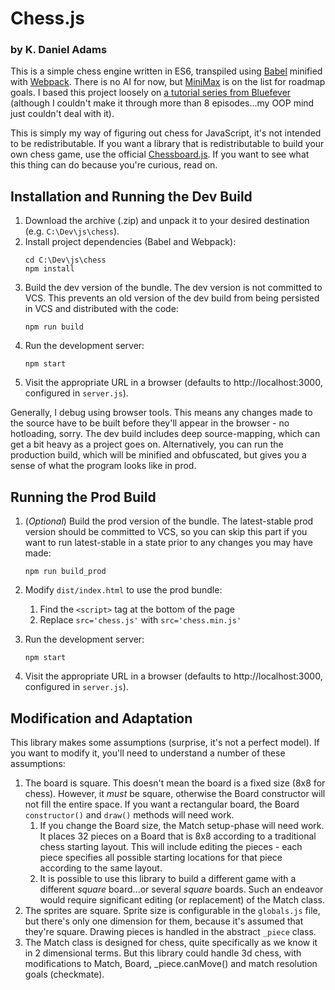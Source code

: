 # Chess.js
### by K. Daniel Adams

This is a simple chess engine written in ES6, transpiled using [Babel](https://babeljs.io/) minified with [Webpack](https://webpack.js.org/).  There is no AI for now, but [MiniMax](https://www.freecodecamp.org/news/simple-chess-ai-step-by-step-1d55a9266977/) is on the list for roadmap goals.  I based this project loosely on [a tutorial series from Bluefever](https://www.youtube.com/watch?v=2eA0bD3wV3Q&list=PLZ1QII7yudbe4gz2gh9BCI6VDA-xafLog) (although I couldn't make it through more than 8 episodes...my OOP mind just couldn't deal with it).  

This is simply my way of figuring out chess for JavaScript, it's not intended to be redistributable.  If you want a library that is redistributable to build your own chess game, use the official [Chessboard.js](https://chessboardjs.com/).  If you want to see what this thing can do because you're curious, read on.

## Installation and Running the Dev Build

1. Download the archive (.zip) and unpack it to your desired destination (e.g. `C:\Dev\js\chess`).
2. Install project dependencies (Babel and Webpack):
    ```
    cd C:\Dev\js\chess
    npm install
    ```
3. Build the dev version of the bundle.  The dev version is not committed to VCS.  This prevents an old version of the dev build from being persisted in VCS and distributed with the code:
    ```
    npm run build
    ```
4. Run the development server:
    ```
    npm start
    ```
5. Visit the appropriate URL in a browser (defaults to http://localhost:3000, configured in `server.js`).

Generally, I debug using browser tools.  This means any changes made to the source have to be built before they'll appear in the browser - no hotloading, sorry.  The dev build includes deep source-mapping, which can get a bit heavy as a project goes on.  Alternatively, you can run the production build, which will be minified and obfuscated, but gives you a sense of what the program looks like in prod.

## Running the Prod Build

1. (*Optional*) Build the prod version of the bundle.  The latest-stable prod version should be committed to VCS, so you can skip this part if you want to run latest-stable in a state prior to any changes you may have made:
    ```
    npm run build_prod
    ```
2. Modify `dist/index.html` to use the prod bundle:
    1. Find the `<script>` tag at the bottom of the page
    2. Replace `src='chess.js'` with `src='chess.min.js'`

3. Run the development server:
   ```
   npm start
   ```
4. Visit the appropriate URL in a browser (defaults to http://localhost:3000, configured in `server.js`).

## Modification and Adaptation
This library makes some assumptions (surprise, it's not a perfect model).  If you want to modify it, you'll need to understand a number of these assumptions:
1. The board is square.  This doesn't mean the board is a fixed size (8x8 for chess).  However, it *must* be square, otherwise the Board constructor will not fill the entire space.  If you want a rectangular board, the Board `constructor()` and `draw()` methods will need work.
   1. If you change the Board size, the Match setup-phase will need work.  It places 32 pieces on a Board that is 8x8 according to a traditional chess starting layout.  This will include editing the pieces - each piece specifies all possible starting locations for that piece according to the same layout.
   2. It is possible to use this library to build a different game with a different *square* board...or several *square* boards. Such an endeavor would require significant editing (or replacement) of the Match class.
2. The sprites are square.  Sprite size is configurable in the `globals.js` file, but there's only one dimension for them, because it's assumed that they're square.  Drawing pieces is handled in the abstract `_piece` class. 
3. The Match class is designed for chess, quite specifically as we know it in 2 dimensional terms.  But this library could handle 3d chess, with modifications to Match, Board, _piece.canMove() and match resolution goals (checkmate).  